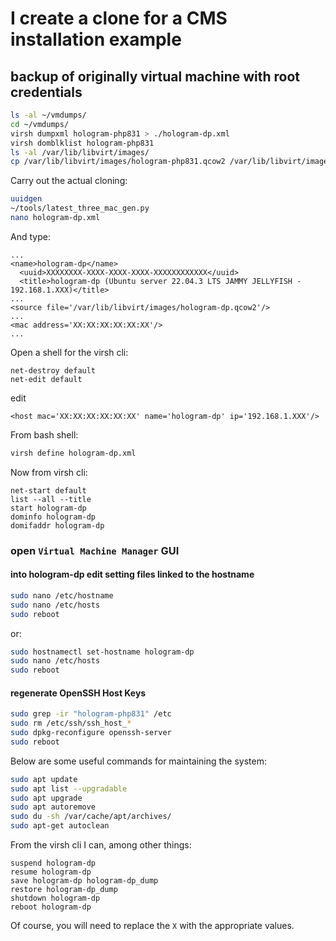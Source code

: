 # I create a clone for a CMS installation example

## backup of originally virtual machine with root credentials

```bash
ls -al ~/vmdumps/
cd ~/vmdumps/
virsh dumpxml hologram-php831 > ./hologram-dp.xml
virsh domblklist hologram-php831
ls -al /var/lib/libvirt/images/
cp /var/lib/libvirt/images/hologram-php831.qcow2 /var/lib/libvirt/images/hologram-dp.qcow2
```

Carry out the actual cloning:

```bash
uuidgen
~/tools/latest_three_mac_gen.py
nano hologram-dp.xml
```

And type:

```text
...
<name>hologram-dp</name>
  <uuid>XXXXXXXX-XXXX-XXXX-XXXX-XXXXXXXXXXXX</uuid>
  <title>hologram-dp (Ubuntu server 22.04.3 LTS JAMMY JELLYFISH - 192.168.1.XXX)</title>
...
<source file='/var/lib/libvirt/images/hologram-dp.qcow2'/>
...
<mac address='XX:XX:XX:XX:XX:XX'/>
...
```

Open a shell for the virsh cli:

```shell
net-destroy default
net-edit default
```

edit

```text
<host mac='XX:XX:XX:XX:XX:XX' name='hologram-dp' ip='192.168.1.XXX'/>
```

From bash shell:

```bash
virsh define hologram-dp.xml
```

Now from virsh cli:

```shell
net-start default
list --all --title
start hologram-dp
dominfo hologram-dp
domifaddr hologram-dp
```

### open `Virtual Machine Manager` GUI

#### into hologram-dp edit setting files linked to the hostname

```bash
sudo nano /etc/hostname
sudo nano /etc/hosts
sudo reboot
```

or:

```bash
sudo hostnamectl set-hostname hologram-dp
sudo nano /etc/hosts
sudo reboot
```

#### regenerate OpenSSH Host Keys

```bash
sudo grep -ir "hologram-php831" /etc
sudo rm /etc/ssh/ssh_host_*
sudo dpkg-reconfigure openssh-server
sudo reboot
```

Below are some useful commands for maintaining the system:

```bash
sudo apt update
sudo apt list --upgradable
sudo apt upgrade
sudo apt autoremove
sudo du -sh /var/cache/apt/archives/
sudo apt-get autoclean
```

From the virsh cli I can, among other things:

```shell
suspend hologram-dp
resume hologram-dp
save hologram-dp hologram-dp_dump
restore hologram-dp_dump
shutdown hologram-dp
reboot hologram-dp
```

Of course, you will need to replace the `X` with the appropriate values.
